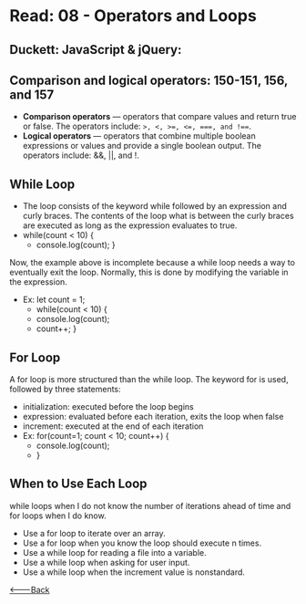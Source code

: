 # Read: 08 - Operators and Loops

## Duckett: JavaScript & jQuery:
## Comparison and logical operators: 150-151, 156, and 157

* **Comparison operators** — operators that compare values and return true or false. 
The operators include: `>, <, >=, <=, ===, and !==`.
* **Logical operators** — operators that combine multiple boolean expressions or values 
and provide a single boolean output. The operators include: &&, ||, and !.

## While Loop
* The loop consists of the keyword while followed by an expression and curly braces. The contents of the loop what is between the curly braces are executed as long as the expression evaluates to true.
* while(count < 10) {
  *  console.log(count);
 }

Now, the example above is incomplete because a while loop needs a way to eventually exit the loop. Normally, this is done by modifying the variable in the expression.
* Ex:  let count = 1;
     * while(count < 10) {
     * console.log(count);
     * count++;
}

## For Loop
A for loop is more structured than the while loop. The keyword for is used, followed by three statements:
* initialization: executed before the loop begins
* expression: evaluated before each iteration, exits the loop when false
* increment: executed at the end of each iteration
* Ex:  for(count=1; count < 10; count++) {
    * console.log(count);
    * }

## When to Use Each Loop
while loops when I do not know the number of iterations ahead of time and for loops when I do know.
* Use a for loop to iterate over an array.
* Use a for loop when you know the loop should execute n times.
* Use a while loop for reading a file into a variable.
* Use a while loop when asking for user input.
* Use a while loop when the increment value is nonstandard.



[<---Back](README.md)